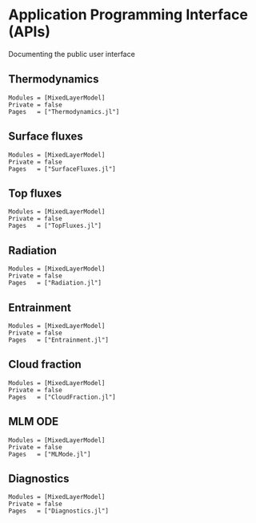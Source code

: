 # Application Programming Interface (APIs)

Documenting the public user interface

## Thermodynamics
```@autodocs
Modules = [MixedLayerModel]
Private = false
Pages   = ["Thermodynamics.jl"]
```
## Surface fluxes
```@autodocs
Modules = [MixedLayerModel]
Private = false
Pages   = ["SurfaceFluxes.jl"]
```

## Top fluxes
```@autodocs
Modules = [MixedLayerModel]
Private = false
Pages   = ["TopFluxes.jl"]
```

## Radiation
```@autodocs
Modules = [MixedLayerModel]
Private = false
Pages   = ["Radiation.jl"]
```

## Entrainment
```@autodocs
Modules = [MixedLayerModel]
Private = false
Pages   = ["Entrainment.jl"]
```

## Cloud fraction
```@autodocs
Modules = [MixedLayerModel]
Private = false
Pages   = ["CloudFraction.jl"]
```

## MLM ODE
```@autodocs
Modules = [MixedLayerModel]
Private = false
Pages   = ["MLMode.jl"]
```

## Diagnostics
```@autodocs
Modules = [MixedLayerModel]
Private = false
Pages   = ["Diagnostics.jl"]
```